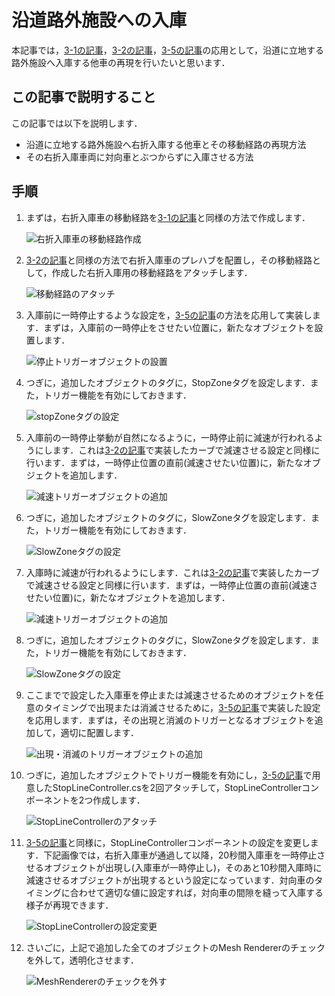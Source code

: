 # 沿道路外施設への入庫
本記事では，[3-1の記事](./3_1.md)，[3-2の記事](./3_2.md)，[3-5の記事](./3_5.md)の応用として，沿道に立地する路外施設へ入庫する他車の再現を行いたいと思います．

## この記事で説明すること
この記事では以下を説明します．
- 沿道に立地する路外施設へ右折入庫する他車とその移動経路の再現方法
- その右折入庫車両に対向車とぶつからずに入庫させる方法

## 手順
1. まずは，右折入庫車の移動経路を[3-1の記事](3_1.md)と同様の方法で作成します．

    ![右折入庫車の移動経路作成](./figures/5_1/5_1_1.png)

2. [3-2の記事](./3_2.md)と同様の方法で右折入庫車のプレハブを配置し，その移動経路として，作成した右折入庫用の移動経路をアタッチします．

    ![移動経路のアタッチ](./figures/5_1/5_1_2.png)

3. 入庫前に一時停止するような設定を，[3-5の記事](./3_5.md)の方法を応用して実装します．まずは，入庫前の一時停止をさせたい位置に，新たなオブジェクトを設置します．

    ![停止トリガーオブジェクトの設置](./figures/5_1/5_1_3.png)

4. つぎに，追加したオブジェクトのタグに，StopZoneタグを設定します．また，トリガー機能を有効にしておきます．

    ![stopZoneタグの設定](./figures/5_1/5_1_4.png)

5. 入庫前の一時停止挙動が自然になるように，一時停止前に減速が行われるようにします．これは[3-2の記事](./3_2.md)で実装したカーブで減速させる設定と同様に行います．まずは，一時停止位置の直前(減速させたい位置)に，新たなオブジェクトを追加します．

    ![減速トリガーオブジェクトの追加](./figures/5_1/5_1_5.png)

6. つぎに，追加したオブジェクトのタグに，SlowZoneタグを設定します．また，トリガー機能を有効にしておきます．

    ![SlowZoneタグの設定](./figures/5_1/5_1_6.png)

7. 入庫時に減速が行われるようにします．これは[3-2の記事](./3_2.md)で実装したカーブで減速させる設定と同様に行います．まずは，一時停止位置の直前(減速させたい位置)に，新たなオブジェクトを追加します．

    ![減速トリガーオブジェクトの追加](./figures/5_1/5_1_7.png)

8. つぎに，追加したオブジェクトのタグに，SlowZoneタグを設定します．また，トリガー機能を有効にしておきます．

    ![SlowZoneタグの設定](./figures/5_1/5_1_8.png)
    
9. ここまでで設定した入庫車を停止または減速させるためのオブジェクトを任意のタイミングで出現または消滅させるために，[3-5の記事](./3_5.md)で実装した設定を応用します．まずは，その出現と消滅のトリガーとなるオブジェクトを追加して，適切に配置します．

    ![出現・消滅のトリガーオブジェクトの追加](./figures/5_1/5_1_9.png)

10. つぎに，追加したオブジェクトでトリガー機能を有効にし，[3-5の記事](./3_5.md)で用意したStopLineController.csを2回アタッチして，StopLineControllerコンポーネントを2つ作成します．

    ![StopLineControllerのアタッチ](./figures/5_1/5_1_10.png)

11. [3-5の記事](./3_5.md)と同様に，StopLineControllerコンポーネントの設定を変更します．下記画像では，右折入庫車が通過して以降，20秒間入庫車を一時停止させるオブジェクトが出現し(入庫車が一時停止し)，そのあと10秒間入庫時に減速させるオブジェクトが出現するという設定になっています．対向車のタイミングに合わせて適切な値に設定すれば，対向車の間隙を縫って入庫する様子が再現できます．

    ![StopLineControllerの設定変更](./figures/5_1/5_1_11.png)

12. さいごに，上記で追加した全てのオブジェクトのMesh Rendererのチェックを外して，透明化させます．

    ![MeshRendererのチェックを外す](./figures/5_1/5_1_12.png)